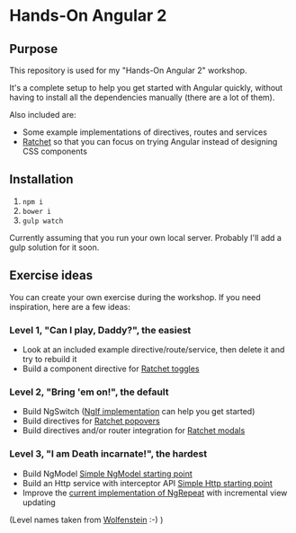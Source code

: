 # Hands-On Angular 2

## Purpose

This repository is used for my "Hands-On Angular 2" workshop.

It's a complete setup to help you get started with Angular quickly, without having to install all the dependencies 
manually (there are a lot of them). 

Also included are:

- Some example implementations of directives, routes and services
- [Ratchet](http://goratchet.com/) so that you can focus on trying Angular instead of designing CSS components


## Installation
 
1. `npm i`
2. `bower i`
3. `gulp watch`

Currently assuming that you run your own local server. Probably I'll add a gulp solution for it soon.


## Exercise ideas

You can create your own exercise during the workshop. If you need inspiration, here are a few ideas:

### Level 1, "Can I play, Daddy?", the easiest

- Look at an included example directive/route/service, then delete it and try to rebuild it
- Build a component directive for [Ratchet toggles](http://goratchet.com/components/#toggles)

### Level 2, "Bring 'em on!", the default

- Build NgSwitch ([NgIf implementation](https://github.com/angular/templating/blob/master/src/lib/directive/ng_if.js) 
  can help you get started)
- Build directives for [Ratchet popovers](http://goratchet.com/components/#popovers)
- Build directives and/or router integration for [Ratchet modals](http://goratchet.com/components/#modals)

### Level 3, "I am Death incarnate!", the hardest

- Build NgModel 
  [Simple NgModel starting point](https://github.com/angular/templating/blob/master/src/example/ngmodel/ng-model.js)
- Build an Http service with interceptor API 
  [Simple Http starting point](https://github.com/angular/projects/blob/master/src/services/http.js)
- Improve the 
  [current implementation of NgRepeat](https://github.com/angular/templating/blob/master/src/lib/directive/ng_repeat.js) 
  with incremental view updating

(Level names taken from [Wolfenstein](https://www.youtube.com/watch?v=DnmkA8uX3Sw) :-) )